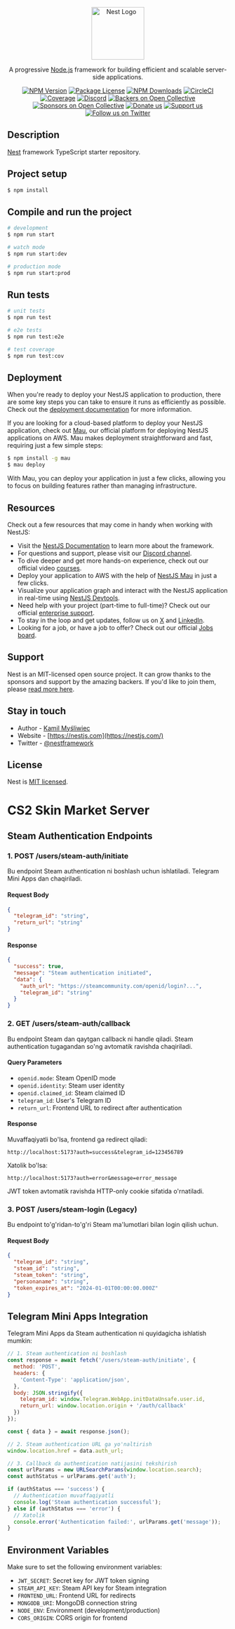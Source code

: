 <p align="center">
  <a href="http://nestjs.com/" target="blank"><img src="https://nestjs.com/img/logo-small.svg" width="120" alt="Nest Logo" /></a>
</p>

[circleci-image]: https://img.shields.io/circleci/build/github/nestjs/nest/master?token=abc123def456
[circleci-url]: https://circleci.com/gh/nestjs/nest

  <p align="center">A progressive <a href="http://nodejs.org" target="_blank">Node.js</a> framework for building efficient and scalable server-side applications.</p>
    <p align="center">
<a href="https://www.npmjs.com/~nestjscore" target="_blank"><img src="https://img.shields.io/npm/v/@nestjs/core.svg" alt="NPM Version" /></a>
<a href="https://www.npmjs.com/~nestjscore" target="_blank"><img src="https://img.shields.io/npm/l/@nestjs/core.svg" alt="Package License" /></a>
<a href="https://www.npmjs.com/~nestjscore" target="_blank"><img src="https://img.shields.io/npm/dm/@nestjs/common.svg" alt="NPM Downloads" /></a>
<a href="https://circleci.com/gh/nestjs/nest" target="_blank"><img src="https://img.shields.io/circleci/build/github/nestjs/nest/master" alt="CircleCI" /></a>
<a href="https://coveralls.io/github/nestjs/nest?branch=master" target="_blank"><img src="https://coveralls.io/repos/github/nestjs/nest/badge.svg?branch=master#9" alt="Coverage" /></a>
<a href="https://discord.gg/G7Qnnhy" target="_blank"><img src="https://img.shields.io/badge/discord-online-brightgreen.svg" alt="Discord"/></a>
<a href="https://opencollective.com/nest#backer" target="_blank"><img src="https://opencollective.com/nest/backers/badge.svg" alt="Backers on Open Collective" /></a>
<a href="https://opencollective.com/nest#sponsor" target="_blank"><img src="https://opencollective.com/nest/sponsors/badge.svg" alt="Sponsors on Open Collective" /></a>
  <a href="https://paypal.me/kamilmysliwiec" target="_blank"><img src="https://img.shields.io/badge/Donate-PayPal-ff3f59.svg" alt="Donate us"/></a>
    <a href="https://opencollective.com/nest#sponsor"  target="_blank"><img src="https://img.shields.io/badge/Support%20us-Open%20Collective-41B883.svg" alt="Support us"></a>
  <a href="https://twitter.com/nestframework" target="_blank"><img src="https://img.shields.io/twitter/follow/nestframework.svg?style=social&label=Follow" alt="Follow us on Twitter"></a>
</p>
  <!--[![Backers on Open Collective](https://opencollective.com/nest/backers/badge.svg)](https://opencollective.com/nest#backer)
  [![Sponsors on Open Collective](https://opencollective.com/nest/sponsors/badge.svg)](https://opencollective.com/nest#sponsor)-->

## Description

[Nest](https://github.com/nestjs/nest) framework TypeScript starter repository.

## Project setup

```bash
$ npm install
```

## Compile and run the project

```bash
# development
$ npm run start

# watch mode
$ npm run start:dev

# production mode
$ npm run start:prod
```

## Run tests

```bash
# unit tests
$ npm run test

# e2e tests
$ npm run test:e2e

# test coverage
$ npm run test:cov
```

## Deployment

When you're ready to deploy your NestJS application to production, there are some key steps you can take to ensure it runs as efficiently as possible. Check out the [deployment documentation](https://docs.nestjs.com/deployment) for more information.

If you are looking for a cloud-based platform to deploy your NestJS application, check out [Mau](https://mau.nestjs.com), our official platform for deploying NestJS applications on AWS. Mau makes deployment straightforward and fast, requiring just a few simple steps:

```bash
$ npm install -g mau
$ mau deploy
```

With Mau, you can deploy your application in just a few clicks, allowing you to focus on building features rather than managing infrastructure.

## Resources

Check out a few resources that may come in handy when working with NestJS:

- Visit the [NestJS Documentation](https://docs.nestjs.com) to learn more about the framework.
- For questions and support, please visit our [Discord channel](https://discord.gg/G7Qnnhy).
- To dive deeper and get more hands-on experience, check out our official video [courses](https://courses.nestjs.com/).
- Deploy your application to AWS with the help of [NestJS Mau](https://mau.nestjs.com) in just a few clicks.
- Visualize your application graph and interact with the NestJS application in real-time using [NestJS Devtools](https://devtools.nestjs.com).
- Need help with your project (part-time to full-time)? Check out our official [enterprise support](https://enterprise.nestjs.com).
- To stay in the loop and get updates, follow us on [X](https://x.com/nestframework) and [LinkedIn](https://linkedin.com/company/nestjs).
- Looking for a job, or have a job to offer? Check out our official [Jobs board](https://jobs.nestjs.com).

## Support

Nest is an MIT-licensed open source project. It can grow thanks to the sponsors and support by the amazing backers. If you'd like to join them, please [read more here](https://docs.nestjs.com/support).

## Stay in touch

- Author - [Kamil Myśliwiec](https://twitter.com/kammysliwiec)
- Website - [https://nestjs.com](https://nestjs.com/)
- Twitter - [@nestframework](https://twitter.com/nestframework)

## License

Nest is [MIT licensed](https://github.com/nestjs/nest/blob/master/LICENSE).

# CS2 Skin Market Server

## Steam Authentication Endpoints

### 1. POST /users/steam-auth/initiate

Bu endpoint Steam authentication ni boshlash uchun ishlatiladi. Telegram Mini Apps dan chaqiriladi.

#### Request Body

```json
{
  "telegram_id": "string",
  "return_url": "string"
}
```

#### Response

```json
{
  "success": true,
  "message": "Steam authentication initiated",
  "data": {
    "auth_url": "https://steamcommunity.com/openid/login?...",
    "telegram_id": "string"
  }
}
```

### 2. GET /users/steam-auth/callback

Bu endpoint Steam dan qaytgan callback ni handle qiladi. Steam authentication tugagandan so'ng avtomatik ravishda chaqiriladi.

#### Query Parameters

- `openid.mode`: Steam OpenID mode
- `openid.identity`: Steam user identity
- `openid.claimed_id`: Steam claimed ID
- `telegram_id`: User's Telegram ID
- `return_url`: Frontend URL to redirect after authentication

#### Response

Muvaffaqiyatli bo'lsa, frontend ga redirect qiladi:
```
http://localhost:5173?auth=success&telegram_id=123456789
```

Xatolik bo'lsa:
```
http://localhost:5173?auth=error&message=error_message
```

JWT token avtomatik ravishda HTTP-only cookie sifatida o'rnatiladi.

### 3. POST /users/steam-login (Legacy)

Bu endpoint to'g'ridan-to'g'ri Steam ma'lumotlari bilan login qilish uchun.

#### Request Body

```json
{
  "telegram_id": "string",
  "steam_id": "string", 
  "steam_token": "string",
  "personaname": "string",
  "token_expires_at": "2024-01-01T00:00:00.000Z"
}
```

## Telegram Mini Apps Integration

Telegram Mini Apps da Steam authentication ni quyidagicha ishlatish mumkin:

```javascript
// 1. Steam authentication ni boshlash
const response = await fetch('/users/steam-auth/initiate', {
  method: 'POST',
  headers: {
    'Content-Type': 'application/json',
  },
  body: JSON.stringify({
    telegram_id: window.Telegram.WebApp.initDataUnsafe.user.id,
    return_url: window.location.origin + '/auth/callback'
  })
});

const { data } = await response.json();

// 2. Steam authentication URL ga yo'naltirish
window.location.href = data.auth_url;

// 3. Callback da authentication natijasini tekshirish
const urlParams = new URLSearchParams(window.location.search);
const authStatus = urlParams.get('auth');

if (authStatus === 'success') {
  // Authentication muvaffaqiyatli
  console.log('Steam authentication successful');
} else if (authStatus === 'error') {
  // Xatolik
  console.error('Authentication failed:', urlParams.get('message'));
}
```

## Environment Variables

Make sure to set the following environment variables:

- `JWT_SECRET`: Secret key for JWT token signing
- `STEAM_API_KEY`: Steam API key for Steam integration
- `FRONTEND_URL`: Frontend URL for redirects
- `MONGODB_URI`: MongoDB connection string
- `NODE_ENV`: Environment (development/production)
- `CORS_ORIGIN`: CORS origin for frontend
